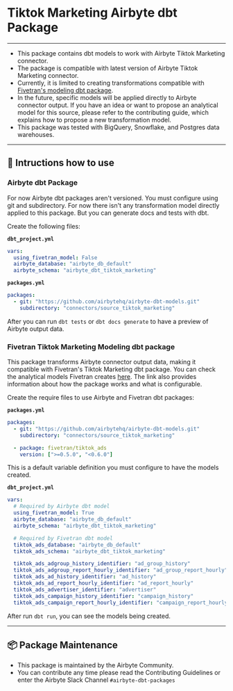 # Tiktok Marketing Airbyte dbt Package

---

- This package contains dbt models to work with Airbyte Tiktok Marketing connector.
- The package is compatible with latest version of Airbyte Tiktok Marketing connector.
- Currently, it is limited to creating transformations compatible with [Fivetran's modeling dbt package](https://github.com/fivetran/dbt_tiktok_ads/tree/main).
- In the future, specific models will be applied directly to Airbyte connector output. If you have an idea or want to propose an analytical model for this source, please refer to the contributing guide, which explains how to propose a new transformation model.
- This package was tested with BigQuery, Snowflake, and Postgres data warehouses.

---

## 🎯 Intructions how to use

### Airbyte dbt Package

For now Airbyte dbt packages aren't versioned. You must configure using git and subdirectory. For now there isn't any transformation model directly applied to this package. But you can generate docs and tests with dbt.

Create the following files:

**`dbt_project.yml`**

```yaml
vars:
  using_fivetran_model: False
  airbyte_database: "airbyte_db_default"
  airbyte_schema: "airbyte_dbt_tiktok_marketing"
```

**`packages.yml`**

```yaml
packages:
  - git: "https://github.com/airbytehq/airbyte-dbt-models.git"
    subdirectory: "connectors/source_tiktok_marketing"
```

After you can run `dbt tests` or `dbt docs generate` to have a preview of Airbyte output data.

### Fivetran Tiktok Marketing Modeling dbt package

This package transforms Airbyte connector output data, making it compatible with Fivetran's Tiktok Marketing dbt package. You can check the analytical models Fivetran creates [here](https://github.com/fivetran/dbt_tiktok_ads/tree/main?tab=readme-ov-file#-what-does-this-dbt-package-do). The link also provides information about how the package works and what is configurable.

Create the require files to use Airbyte and Fivetran dbt packages:

**`packages.yml`**

```yaml
packages:
  - git: "https://github.com/airbytehq/airbyte-dbt-models.git"
    subdirectory: "connectors/source_tiktok_marketing"

  - package: fivetran/tiktok_ads
    version: [">=0.5.0", "<0.6.0"]
```

This is a default variable definition you must configure to have the models created.

**`dbt_project.yml`**

```yaml
vars:
  # Required by Airbyte dbt model
  using_fivetran_model: True
  airbyte_database: "airbyte_db_default"
  airbyte_schema: "airbyte_dbt_tiktok_marketing"

  # Required by Fivetran dbt model
  tiktok_ads_database: "airbyte_db_default"
  tiktok_ads_schema: "airbyte_dbt_tiktok_marketing"

  tiktok_ads_adgroup_history_identifier: "ad_group_history"
  tiktok_ads_adgroup_report_hourly_identifier: "ad_group_report_hourly"
  tiktok_ads_ad_history_identifier: "ad_history"
  tiktok_ads_ad_report_hourly_identifier: "ad_report_hourly"
  tiktok_ads_advertiser_identifier: "advertiser"
  tiktok_ads_campaign_history_identifier: "campaign_history"
  tiktok_ads_campaign_report_hourly_identifier: "campaign_report_hourly"
```

After run `dbt run`, you can see the models being created.

---

## :package: Package Maintenance

- This package is maintained by the Airbyte Community.
- You can contribute any time please read the Contributing Guidelines or enter the Airbyte Slack Channel `#airbyte-dbt-packages`